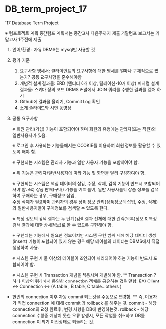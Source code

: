 # DB_term_project_17
`17 Database Term Project

※ 텀프로젝트 계획
  중간텀프 계획서는 중간고사 다음주까지 제출
  기말텀프 보고서는 기말고사 1주전에 제출
1. 언어/환경 : 자유
    DBMS는 mysql만 사용할 것
 
2. 평가 기준
   1) 요구사항 명세서: 클라이언트의 요구사항에 대한 명세를 얼마나 구체적으로 짰는가?
                                공통 요구사항을 준수해야함
   2) 개념적 설계 결과물: ERD (엔티티 6개 이상, 릴레이션-10개 이상)
     피지컬 설계 결과물: 스키마 정의 코드
       DBMS 커널에서 JOIN 쿼리를 수행한 결과를 캡쳐 하기
   3) Github에 결과물 올리기, Commit Log 확인
   4) 소개 슬라이드와 시연 동영상
 
3. 공통 요구사항
 
    ※ 회원 관리(가입) 기능이 포함되어야 하며 회원의 유형에는 관리자(또는 직원)와 일반사용자가 있음.
 
    ※ 로그인 후 사용되는 기능들에서는 COOKIE를 이용하여 회원 정보를 활용할 수 있도록 해야 함.
 
    ※ 구현되는 시스템은 관리자 기능과 일반 사용자 기능을 포함하여야 함.
 
    ※ 위 기능은 관리자/일반사용자에 따라 기능 및 화면을 달리 구성하여야 함.
 
    ※ 구현되는 시스템은 핵심 데이터의 삽입, 수정, 삭제, 검색 기능이 반드시 포함되어져야 함.
       ex) 상품 판매(구매) 기능을 예로 들어, 일반 사용자들이 상품 정보를 검색하여 구매하는 경우, 구매정보 삽입,  
            수정 삭제가 필요하며 관리자의 경우 상품 정보 관리(상품정보의 삽입, 수정, 삭제)와 일반사용자들이 구매정보를 검색할 수 있도록 한다.
 
     ※ 특정 정보의 검색 결과는 두 단계(검색 결과 전체에 대한 간략(목록)정보 & 특정 검색 결과에 대한 상세정보)로 볼 수 있도록 구현해야 함.
 
     ※ 구현되는 기능에서 필요한 정보이지만 시스템 구현 범위 내에 해당 데이터 생성(insert) 기능이 포함되어 있지 않는 경우 해당 테이블의 데이터는 DBMS에서 직접 생성하여 사용.
 
     ※ 시스템 구현 시 둘 이상의 테이블이 조인되어 처리되어야 하는 기능이 반드시 포함되어야 함.
 
     ※ 시스템 구현 시 Transaction 개념을 적용시켜 개발해야 함.
** Transaction ?
하나 이상의 쿼리에서 동일한 connection 객체를 공유하는 것을 말함.
EX)  Client <->  Connection <-> (A table , B table, C table...others )
 * 한번의 connection 이후 자동 commit 되는것을 수동으로 변경함.
 ** 즉, 이용자가 직접 connection 에 대해 commit 과 rollback 를 해주는 것.
commit - 해당 connection의 요청 완료후, 변경 사항을 DB에 반영하는것.
rollback - 해당 connection 수행중 예상치 못한 오류 발생시, 모든 작업를 취소하고 DB를 connection 이 되기 이전상태로 되돌리는 것.
